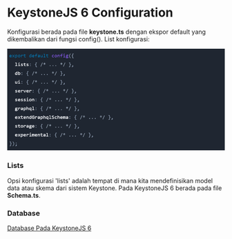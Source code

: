# KeystoneJS 6 Configuration

Konfigurasi berada pada file **keystone.ts** dengan ekspor default yang dikembalikan dari fungsi config(). List konfigurasi:

![](./img/config-list.png)

### Lists

Opsi konfigurasi 'lists' adalah tempat di mana kita mendefinisikan model data atau skema dari sistem Keystone. Pada KeystoneJS 6 berada pada file **Schema.ts**.

### Database

[Database Pada KeystoneJS 6](./Database.md.md)


